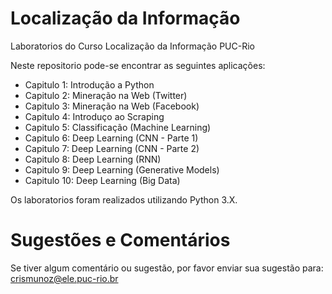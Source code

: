 # Localização da Informação

Laboratorios do Curso Localização da Informação PUC-Rio

Neste repositorio pode-se encontrar as seguintes aplicações:

* Capitulo 1: Introdução a Python
* Capitulo 2: Mineração na Web (Twitter)
* Capitulo 3: Mineração na Web (Facebook)
* Capitulo 4: Introduço ao Scraping 
* Capitulo 5: Classificação (Machine Learning)
* Capitulo 6: Deep Learning (CNN - Parte 1)
* Capitulo 7: Deep Learning (CNN - Parte 2)
* Capitulo 8: Deep Learning (RNN)
* Capitulo 9: Deep Learning (Generative Models)
* Capitulo 10: Deep Learning (Big Data)

Os laboratorios foram realizados utilizando Python 3.X.

# Sugestões e Comentários

Se tiver algum comentário ou sugestão, por favor enviar sua sugestão para: crismunoz@ele.puc-rio.br
